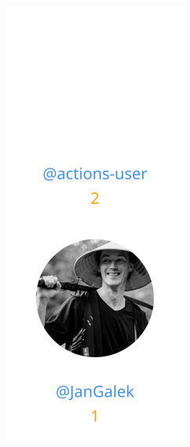 
<div>
<span>
  <a href="https://github.com/actions-user"><img src="https://raw.githubusercontent.com/gouef/datagrid/refs/heads/contributors-svg/.github/contributors/actions-user.svg" alt="actions-user" /></a>
</span>
<span>
  <a href="https://github.com/JanGalek"><img src="https://raw.githubusercontent.com/gouef/datagrid/refs/heads/contributors-svg/.github/contributors/JanGalek.svg" alt="JanGalek" /></a>
</span>
</div>

